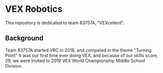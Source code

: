 # VEX Robotics
This repository is dedicated to team 83757A, "VEXcellent".
## Background
Team 83757A started VRC in 2018, and competed in the theme "Turning Point"
It was our first time ever doing VEX, and because of our skills score, 29,
we were invited to 2019 VEX World Championship Middle School Division.
